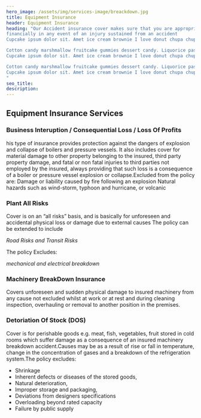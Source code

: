 ```yaml
---
hero_image: /assets/img/services-image/breackdown.jpg
title: Equipment Insurance
header: Equipment Insurance
heading: "Our Accident insurance cover makes sure that you are appropriately
financially in any event of an injury sustained from an accident
Cupcake ipsum dolor sit. Amet ice cream brownie I love donut chupa chups liquorice marshmallow danish. Dessert pastry wafer jelly ice cream bonbon sugar plum toffee. Chupa chups chocolate bar cotton candy lollipop cheesecake oat cake.

Cotton candy marshmallow fruitcake gummies dessert candy. Liquorice pastry muffin cupcake chocolate bar gingerbread wafer. I love candy canes marzipan I love cotton candy cookie danish I love chocolate cake.
Cupcake ipsum dolor sit. Amet ice cream brownie I love donut chupa chups liquorice marshmallow danish. Dessert pastry wafer jelly ice cream bonbon sugar plum toffee. Chupa chups chocolate bar cotton candy lollipop cheesecake oat cake.

Cotton candy marshmallow fruitcake gummies dessert candy. Liquorice pastry muffin cupcake chocolate bar gingerbread wafer. I love candy canes marzipan I love cotton candy cookie danish I love chocolate cake.
Cupcake ipsum dolor sit. Amet ice cream brownie I love donut chupa chups liquorice marshmallow danish. Dessert pastry wafer jelly
"
seo_title:
description:
---
```

## Equipment Insurance Services

### Business Interuption / Consequential Loss / Loss Of Profits
his type of insurance provides protection against the dangers of explosion and collapse of boilers and pressure vessels. It also includes cover for material damage to other property belonging to the insured, third party property damage, and fatal or non fatal injuries to third parties not employed by the insured, always providing that such loss is a consequence of a boiler or pressure vessel explosion or collapse.Excluded from the policy are:
Damage or liability caused by fire following an explosion
Natural hazards such as wind-storm, typhoon and hurricane, or volcanic

###  Plant All Risks
Cover is on an “all risks” basis, and is basically for unforeseen and accidental physical loss or damage due to external causes The policy can be extended to include

*Road Risks and Transit Risks*

The policy Excludes:

*mechanical and electrical breakdown*

###  Machinery BreakDown Insurance
Covers unforeseen and sudden physical damage to insured machinery from any cause not excluded whilst at work or at rest and during cleaning inspection, overhauling or removal to another position in the premises.

###  Detoriation Of Stock (DOS)
Cover is for perishable goods e.g. meat, fish, vegetables, fruit stored in cold rooms which suffer damage as a consequence of an insured machinery breakdown accident.Causes may be as a result of rise or fall in temperature, change in the concentration of gases and a breakdown of the refrigeration system.The policy excludes:

<ul class="features-list">
<li><i class="fas fa-check"></i>Shrinkage</li>
<li><i class="fas fa-check"></i>Inherent defects or diseases of the stored goods,</li>
<li><i class="fas fa-check"></i>Natural deterioration,</li>
<li><i class="fas fa-check"></i>Improper storage and packaging,</li>
<li><i class="fas fa-check"></i>Deviations from designers specifications</li>
<li><i class="fas fa-check"></i>Overloading beyond rated capacity</li>
<li><i class="fas fa-check"></i>Failure by public supply</li>
</ul>


